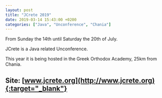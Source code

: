 ```yaml
---
layout: post
title: "JCrete 2019"
date: 2019-03-14 15:43:00 +0200
categories: ["Java", "Unconference", "Chania"]
---
```

From Sunday the 14th until Saturday the 20th of July. 

JCrete is a Java related Unconference. 

This year it is being hosted in the Greek Orthodox Academy, 25km from Chania. 

Site: [www.jcrete.org](http://www.jcrete.org){:target="_blank"}
---
